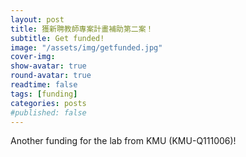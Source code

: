 ```yaml
---
layout: post
title: 獲新聘教師專案計畫補助第二案！
subtitle: Get funded!
image: "/assets/img/getfunded.jpg"
cover-img:
show-avatar: true
round-avatar: true
readtime: false
tags: [funding]
categories: posts
#published: false
---
```

Another funding for the lab from KMU (KMU-Q111006)!
